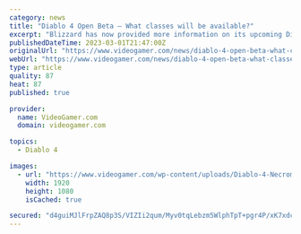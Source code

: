 ```yaml
---
category: news
title: "Diablo 4 Open Beta – What classes will be available?"
excerpt: "Blizzard has now provided more information on its upcoming Diablo 4 Open Beta period, such as the classes that are available during it."
publishedDateTime: 2023-03-01T21:47:00Z
originalUrl: "https://www.videogamer.com/news/diablo-4-open-beta-what-classes-will-be-available/"
webUrl: "https://www.videogamer.com/news/diablo-4-open-beta-what-classes-will-be-available/"
type: article
quality: 87
heat: 87
published: true

provider:
  name: VideoGamer.com
  domain: videogamer.com

topics:
  - Diablo 4

images:
  - url: "https://www.videogamer.com/wp-content/uploads/Diablo-4-Necromancer.jpg"
    width: 1920
    height: 1080
    isCached: true

secured: "d4guiMJlFrpZAQ8p3S/VIZIi2qum/Myv0tqLebzm5WlphTpT+pgr4P/xK7xdcu4urqOBewfeOv9UeeYhk5mSsWnopJNkL9oHFnbuuWdp01L/8bpP3jShFsT2PhHZxAvl3YsyixQofSwNtOjcPikDz/EvsbjbJKL0YtlLgwqyeen1Q3cujiD+eShm2IFBR0tWKgNGgcwZ8P4g5fgGuprKBbeh7iGcrai3cwVsuE1D43c8j0vz+k2n7OzyslbviQLtjZyMwCZnRG9+0QDWbIB7rKR2utXLOCK8QD6ylsAu9gQ5y71zFmJ2M3aDCVeitkYZd7BN+83HxOkSoggdoKp/KzW2FgJaJZdtJxTMEwKdjZ0=;lN45GvT748znMSdeUxG5wA=="
---
```


